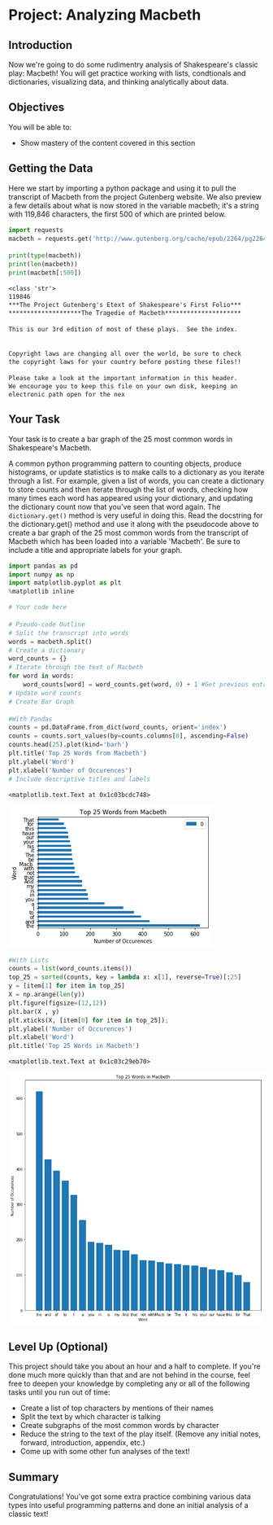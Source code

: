 
# Project: Analyzing Macbeth

## Introduction
Now we're going to do some rudimentry analysis of Shakespeare's classic play: Macbeth! You will get practice working with lists, condtionals and dictionaries, visualizing data, and thinking analytically about data.

## Objectives
You will be able to:
* Show mastery of the content covered in this section

## Getting the Data
Here we start by importing a python package and using it to pull the transcript of Macbeth from the project Gutenberg website. We also preview a few details about what is now stored in the variable macbeth; it's a string with 119,846 characters, the first 500 of which are printed below. 


```python
import requests
macbeth = requests.get('http://www.gutenberg.org/cache/epub/2264/pg2264.txt').text

print(type(macbeth))
print(len(macbeth))
print(macbeth[:500])
```

    <class 'str'>
    119846
    ﻿***The Project Gutenberg's Etext of Shakespeare's First Folio***
    ********************The Tragedie of Macbeth*********************
    
    This is our 3rd edition of most of these plays.  See the index.
    
    
    Copyright laws are changing all over the world, be sure to check
    the copyright laws for your country before posting these files!!
    
    Please take a look at the important information in this header.
    We encourage you to keep this file on your own disk, keeping an
    electronic path open for the nex


## Your Task

Your task is to create a bar graph of the 25 most common words in Shakespeare's Macbeth.  


A common python programming pattern to counting objects, produce histograms, or update statistics is to make calls to a dictionary as you iterate through a list. For example, given a list of words, you can create a dictionary to store counts and then iterate through the list of words, checking how many times each word has appeared using your dictionary, and updating the dictionary count now that you've seen that word again. The `dictionary.get()` method is very useful in doing this. Read the docstring for the dictionary.get() method and use it along with the pseudocode above to create a bar graph of the 25 most common words from the transcript of Macbeth which has been loaded into a variable 'Macbeth'. Be sure to include a title and appropriate labels for your graph.


```python
import pandas as pd
import numpy as np
import matplotlib.pyplot as plt
%matplotlib inline
```


```python
# Your code here

# Pseudo-code Outline
# Split the transcript into words
words = macbeth.split()
# Create a dictionary
word_counts = {}
# Iterate through the text of Macbeth
for word in words:
    word_counts[word] = word_counts.get(word, 0) + 1 #Get previous entry, update by 1
# Update word counts
# Create Bar Graph

#With Pandas
counts = pd.DataFrame.from_dict(word_counts, orient='index')
counts = counts.sort_values(by=counts.columns[0], ascending=False)
counts.head(25).plot(kind='barh')
plt.title('Top 25 Words from Macbeth')
plt.ylabel('Word')
plt.xlabel('Number of Occurences')
# Include descriptive titles and labels
```




    <matplotlib.text.Text at 0x1c03bcdc748>




![png](index_files/index_4_1.png)



```python
#With Lists
counts = list(word_counts.items())
top_25 = sorted(counts, key = lambda x: x[1], reverse=True)[:25]
y = [item[1] for item in top_25]
X = np.arange(len(y))
plt.figure(figsize=(12,12))
plt.bar(X , y)
plt.xticks(X, [item[0] for item in top_25]);
plt.ylabel('Number of Occurences')
plt.xlabel('Word')
plt.title('Top 25 Words in Macbeth')
```




    <matplotlib.text.Text at 0x1c03c29eb70>




![png](index_files/index_5_1.png)


## Level Up (Optional)
This project should take you about an hour and a half to complete. If you're done much more quickly than that and are not behind in the course, feel free to deepen your knowledge by completing any or all of the following tasks until you run out of time:
* Create a list of top characters by mentions of their names 
* Split the text by which character is talking
* Create subgraphs of the most common words by character
* Reduce the string to the text of the play itself. (Remove any initial notes, forward, introduction, appendix, etc.)
* Come up with some other fun analyses of the text!

## Summary
Congratulations! You've got some extra practice combining various data types into useful programming patterns and done an initial analysis of a classic text!
